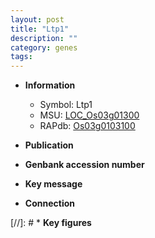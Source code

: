 ```yaml
---
layout: post
title: "Ltp1"
description: ""
category: genes
tags: 
---
```


* **Information**  
    + Symbol: Ltp1  
    + MSU: [LOC_Os03g01300](http://rice.uga.edu/cgi-bin/ORF_infopage.cgi?orf=LOC_Os03g01300)  
    + RAPdb: [Os03g0103100](http://rapdb.dna.affrc.go.jp/viewer/gbrowse_details/irgsp1?name=Os03g0103100)  

* **Publication**  

* **Genbank accession number**  

* **Key message**  

* **Connection**  

[//]: # * **Key figures**  


